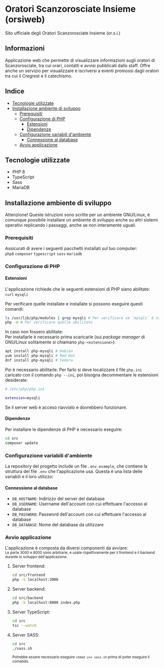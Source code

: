 # Oratori Scanzorosciate Insieme (orsiweb)
Sito ufficiale degli Oratori Scanzorosciate Insieme (or.s.i.)

## Informazioni
Applicazione web che permette di visualizzare informazioni sugli oratori di Scanzorosciate, tra cui orari, contatti e avvisi pubblicati dallo staff. Offre anche un servizio per visualizzare e iscriversi a eventi promossi dagli oratori tra cui il Cregrest e il catechismo.

## Indice
- [Tecnologie utilizzate](#tecnologie-utilizzate)
- [Installazione ambiente di sviluppo](#installazione-ambiente-di-sviluppo)
    - [Prerequisiti](#prerequisiti)
    - [Configurazione di PHP](#configurazione-di-php)
        - [Estensioni](#estensioni)
        - [Dipendenze](#dipendenze)
    - [Configurazione variabili d'ambiente](#configurazione-variabili-dambiente)
        - [Connessione al database](#connessione-al-database)
    - [Avvio applicazione](#avvio-applicazione)

## Tecnologie utilizzate
- PHP 8
- TypeScript
- Sass
- MariaDB

## Installazione ambiente di sviluppo
Attenzione! Queste istruzioni sono scritte per un ambiente GNU/Linux, è comunque possibile installare un ambiente di sviluppo anche su altri sistemi operativi replicando i passaggi, anche se non interamente uguali.
### Prerequisiti
Assicurati di avere i seguenti pacchetti installati sul tuo computer:<br>
`php8` `composer` `typescript` `sass` `mariadb`

### Configurazione di PHP
#### Estensioni
L'applicazione richiede che le seguenti estensioni di PHP siano abilitate:<br>
`curl` `mysqli`

Per verificare quelle installate e installate si possono eseguire questi comandi:
```bash
ls /usr/lib/php/modules | grep mysqli # Per verificare se `mysqli` è scaricata (non necessariamente abilitata). /usr/lib/php/modules è la cartella di installazione di default
php -m # Per verificare quelle abilitate
```

In caso non fossero abilitate:<br>
Per installarle è necessario prima scaricarle (sui *package manager* di GNU/Linux solitamente si chiamano `php-<estensione>`):
```bash
apt install php-mysqli # Debian
yum install php-mysqli # Red Hat
dnf install php-mysqli # Fedora
```
Poi è necessario abilitarle. Per farlo si deve localizzare il file `php.ini` caricato con il comando `php --ini`, poi bisogna decommentare le estensioni desiderate:
```bash
# /etc/php/php.ini

extension=mysqli
```
Se il server web è acceso riavvialo e dovrebbero funzionare.
#### Dipendenze
Per installare le dipendenze di PHP è necessario eseguire:
```bash
cd src
composer update
```

### Configurazione variabili d'ambiente
La repository del progetto include un file `.env.example`, che contiene la struttura del file `.env` che l'applicazione usa. Questa è una lista delle variabili e il loro utilizzo:<br>
#### Connessione al database
* `DB_HOSTNAME`: Indirizzo del server del database
* `DB_USERNAME`: Username dell'account con cui effettuare l'accesso al database
* `DB_PASSWORD`: Password dell'account con cui effettuare l'accesso al database
* `DB_DATABASE`: Nome del database da utilizzare

### Avvio applicazione
L'applicazione è composta da diversi componenti da avviare:<br>
<sub>Le porte 3000 e 8000 sono arbitrarie, e usate rispettivamente per il frontend e il backend durante lo sviluppo dell'applicazione.</sub>
1. Server frontend:
    ```bash
    cd src/frontend
    php -S localhost:3000
    ```
2. Server backend:
    ```bash
    cd src/backend
    php -S localhost:8000 index.php
    ```
3. Server TypeScript:
    ```bash
    cd src
    tsc --watch
    ```
4. Server SASS:
    ```bash
    cd src
    ./sass.sh
    ```
    <sub>Potrebbe essere necessario eseguire `chmod u+x sass.sh` prima di poter eseguire il comando.</sub>